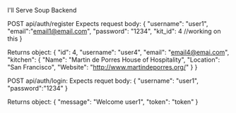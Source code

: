 I'll Serve Soup Backend

POST api/auth/register 
  Expects request body: 
    {
      "username": "user1",
      "email":"email1@email.com",
      "password": "1234",
      "kit_id": 4     //working on this
    }
    
  Returns  object:
    {
      "id": 4,
      "username": "user4",
      "email": "email4@emai.com",
      "kitchen": {
        "Name": "Martin de Porres House of Hospitality",
        "Location": "San Francisco",
        "Website": "http://www.martindeporres.org/"
      }
    }
    

POST api/auth/login:
  Expects requet body:
    {
    "username": "user1",
    "password":"1234"
    }
    
  Returns object:
    {
      "message": "Welcome user1",
      "token": "token"
    }


